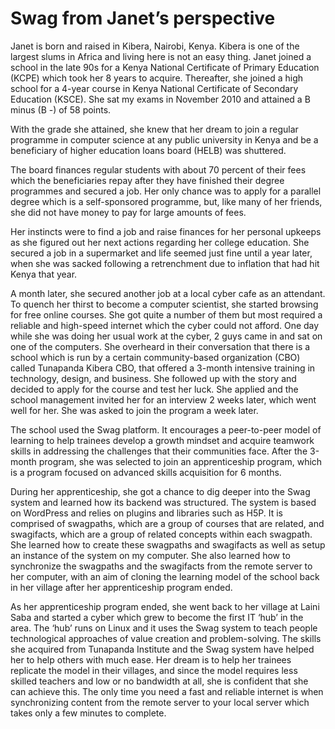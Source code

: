 # Swag from Janet’s perspective

Janet is born and raised in Kibera, Nairobi, Kenya. Kibera is one of the largest slums in Africa and living here is not an easy thing. Janet joined a school in the late 90s for a Kenya National Certificate of Primary Education (KCPE) which took her 8 years to acquire. Thereafter, she joined a high school for a 4-year course in Kenya National Certificate of Secondary Education (KSCE). She sat my exams in November 2010 and attained a B minus (B -) of 58 points.

With the grade she attained, she knew that her dream to join a regular programme in computer science at any public university in Kenya and be a beneficiary of higher education loans board (HELB) was shuttered.

The board finances regular students with about 70 percent of their fees which the beneficiaries repay after they have finished their degree programmes and secured a job. Her only chance was to apply for a parallel degree which is a self-sponsored programme, but, like many of her friends, she did not have money to pay for large amounts of fees.

Her instincts were to find a job and raise finances for her personal upkeeps as she figured out her next actions regarding her college education. She secured a job in a supermarket and life seemed just fine until a year later, when she was sacked following a retrenchment due to inflation that had hit Kenya that year.

A month later, she secured another job at a local cyber cafe as an attendant. To quench her thirst to become a computer scientist, she started browsing for free online courses. She got quite a number of them but most required a reliable and high-speed internet which the cyber could not afford. One day while she was doing her usual work at the cyber, 2 guys came in and sat on one of the computers. She overheard in their conversation that there is a school which is run by a certain community-based organization (CBO) called Tunapanda Kibera CBO, that offered a 3-month intensive training in technology, design, and business. She followed up with the story and decided to apply for the course and test her luck. She applied and the school management invited her for an interview 2 weeks later, which went well for her. She was asked to join the program a week later.

The school used the Swag platform. It encourages a peer-to-peer model of learning to help trainees develop a growth mindset and acquire teamwork skills in addressing the challenges that their communities face. After the 3-month program, she was selected to join an apprenticeship program, which is a program focused on advanced skills acquisition for 6 months.

During her apprenticeship, she got a chance to dig deeper into the Swag system and learned how its backend was structured. The system is based on WordPress and relies on plugins and libraries such as H5P. It is comprised of swagpaths, which are a group of courses that are related, and swagifacts, which are a group of related concepts within each swagpath. She learned how to create these swagpaths and swagifacts as well as setup an instance of the system on my computer. She also learned how to synchronize the swagpaths and the swagifacts from the remote server to her computer, with an aim of cloning the learning model of the school back in her village after her apprenticeship program ended.

As her apprenticeship program ended, she went back to her village at Laini Saba and started a cyber which grew to become the first IT ‘hub’ in the area. The ‘hub’ runs on Linux and it uses the Swag system to teach people technological approaches of value creation and problem-solving. The skills she acquired from Tunapanda Institute and the Swag system have helped her to help others with much ease. Her dream is to help her trainees replicate the model in their villages, and since the model requires less skilled teachers and low or no bandwidth at all, she is confident that she can achieve this. The only time you need a fast and reliable internet is when synchronizing content from the remote server to your local server which takes only a few minutes to complete.